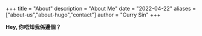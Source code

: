 +++
title = "About"
description = "About Me"
date = "2022-04-22"
aliases = ["about-us","about-hugo","contact"]
author = "Curry Sin"
+++

**Hey, 你唔知我係邊個？**